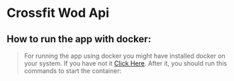 # **Crossfit Wod Api**

## How to run the app with docker:

> For running the app using docker you might have installed docker on your system. If you have not it <a href="https://docs.docker.com/engine/install/">Click Here</a>. After it, you should run this commands to start the container: 
